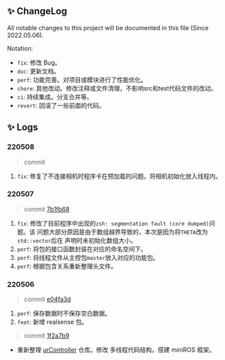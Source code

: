 ## ✨ ChangeLog
All notable changes to this project will be documented in this file (Since 2022.05.06).

Notation:
* `fix`: 修改 Bug。
* `doc`: 更新文档。
* `perf`: 功能完善。对项目或模块进行了性能优化。
* `chore`: 其他改动。修改注释或文件清理，不影响src和test代码文件的改动。
* `ci`: 持续集成。分支合并等。
* `revert`: 回滚了一些前面的代码。

<!-- The format is based on Keep a [Changelog](https://keepachangelog.com/en/1.0.0/). -->

## ✨ Logs
### 220508
> commit [](
)
1. `fix`: 修复了不连接相机时程序卡在预加载的问题。将相机初始化放入线程内。

### 220507
> commit [7b1fb68](
)
1. `fix`: 修改了目前程序中出现的`zsh: segmentation fault (core dumped)`问题。该
   问题大部分原因是由于数组越界导致的，本次是因为将`THETA`改为`std::vector`后在
   声明时未初始化数组大小。
1. `perf`: 将包的接口函数封装在对应的命名空间下。
1. `perf`: 将线程文件从主控包`master`放入对应的功能包。
1. `perf`: 根据包含关系重新整理头文件。

### 220506
> commit [e04fa3d](
)
1. `perf`: 保存数据时不保存空白数据。
1. `feat`: 新增 realsense 包。

> commit [1f2a7b9](
)
* 重新整理 [urController](https://github.com/lazyshawn/urController) 仓库。修改
  多线程代码结构，搭建 miniROS 框架。

